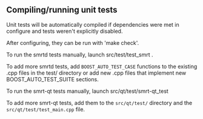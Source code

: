 Compiling/running unit tests
------------------------------------

Unit tests will be automatically compiled if dependencies were met in configure
and tests weren't explicitly disabled.

After configuring, they can be run with 'make check'.

To run the smrtd tests manually, launch src/test/test_smrt .

To add more smrtd tests, add `BOOST_AUTO_TEST_CASE` functions to the existing
.cpp files in the test/ directory or add new .cpp files that
implement new BOOST_AUTO_TEST_SUITE sections.

To run the smrt-qt tests manually, launch src/qt/test/smrt-qt_test

To add more smrt-qt tests, add them to the `src/qt/test/` directory and
the `src/qt/test/test_main.cpp` file.
